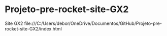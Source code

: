 # Projeto-pre-rocket-site-GX2
Site GX2
file:///C:/Users/debor/OneDrive/Documentos/GitHub/Projeto-pre-rocket-site-GX2/index.html
